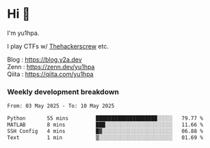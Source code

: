 # Hi 👋

I'm yu1hpa.

I play CTFs w/ [Thehackerscrew](https://www.thehackerscrew.team/) etc.

Blog : https://blog.y2a.dev  
Zenn : https://zenn.dev/yu1hpa  
Qiita : https://qiita.com/yu1hpa  

### Weekly development breakdown

<!--START_SECTION:waka-->

```txt
From: 03 May 2025 - To: 10 May 2025

Python       55 mins         ████████████████████░░░░░   79.77 %
MATLAB       8 mins          ███░░░░░░░░░░░░░░░░░░░░░░   11.66 %
SSH Config   4 mins          █▓░░░░░░░░░░░░░░░░░░░░░░░   06.88 %
Text         1 min           ▒░░░░░░░░░░░░░░░░░░░░░░░░   01.69 %
```

<!--END_SECTION:waka-->

